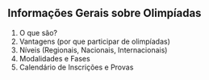Informações Gerais sobre Olimpíadas
------

1. O que são?
 1. Vantagens (por que participar de olimpíadas)
 2. Níveis (Regionais, Nacionais, Internacionais)
 3. Modalidades e Fases
2. Calendário de Inscrições e Provas